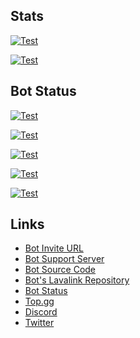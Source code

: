 ## Stats
 [![Test](https://github-readme-stats.vercel.app/api/wakatime?username=akishoudayo&layout=compact)](https://wakatime.com/@akishoudayo)
 
 [![Test](https://github-readme-stats.vercel.app/api/top-langs/?username=akishoudayo&layout=compact)](https://github.com/akishoudayo)
## Bot Status
 [![Test](https://github-readme-stats.vercel.app/api/pin/?username=akishoudayo&repo=python-bot)](https://github.com/akishoudayo/python-bot)
  
 [![Test](https://github.com/akishoudayo/Discord-Bot/actions/workflows/test.yml/badge.svg)](https://github.com/akishoudayo/Discord-Bot/actions/workflows/test.yml)
 
 [![Test](https://akishoudayo.herokuapp.com/botstatus?app=akishoudayo-bot)](https://akishoudayo.herokuapp.com)
 
 [![Test](https://akishoudayo.herokuapp.com/versionsvg)](https://github.com/akishoudayo/python-bot/commits/main)
 
 [![Test](https://akishoudayo.herokuapp.com/releasesvg?repo=akishoudayo/python-bot)](https://github.com/akishoudayo/Discord-Bot/releases/latest)
## Links
 - [Bot Invite URL](https://discord.com/api/oauth2/authorize?client_id=907167351634542593&permissions=8&scope=bot%20applications.commands)
 - [Bot Support Server](https://discord.gg/6XnHAAHuRq)
 - [Bot Source Code](https://github.com/akishoudayo/python-bot)
 - [Bot's Lavalink Repository](https://github.com/akishoudayo/Heroku-Lavalink)
 - [Bot Status](https://akishoudayo.herokuapp.com/home)
 - [Top.gg](https://top.gg/bot/907167351634542593)
 - [Discord](https://discordapp.com/users/897030094290321468)
 - [Twitter](https://twitter.com/trash_developer)
